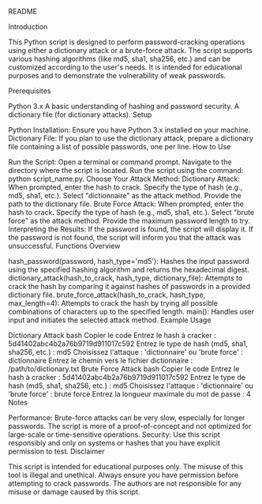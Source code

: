 README

Introduction

This Python script is designed to perform password-cracking operations using either a dictionary attack or a brute-force attack. The script supports various hashing algorithms (like md5, sha1, sha256, etc.) and can be customized according to the user's needs. It is intended for educational purposes and to demonstrate the vulnerability of weak passwords.

Prerequisites

Python 3.x
A basic understanding of hashing and password security.
A dictionary file (for dictionary attacks).
Setup

Python Installation: Ensure you have Python 3.x installed on your machine.
Dictionary File: If you plan to use the dictionary attack, prepare a dictionary file containing a list of possible passwords, one per line.
How to Use

Run the Script:
Open a terminal or command prompt.
Navigate to the directory where the script is located.
Run the script using the command: python script_name.py.
Choose Your Attack Method:
Dictionary Attack:
When prompted, enter the hash to crack.
Specify the type of hash (e.g., md5, sha1, etc.).
Select "dictionnaire" as the attack method.
Provide the path to the dictionary file.
Brute Force Attack:
When prompted, enter the hash to crack.
Specify the type of hash (e.g., md5, sha1, etc.).
Select "brute force" as the attack method.
Provide the maximum password length to try.
Interpreting the Results:
If the password is found, the script will display it.
If the password is not found, the script will inform you that the attack was unsuccessful.
Functions Overview

hash_password(password, hash_type='md5'):
Hashes the input password using the specified hashing algorithm and returns the hexadecimal digest.
dictionary_attack(hash_to_crack, hash_type, dictionary_file):
Attempts to crack the hash by comparing it against hashes of passwords in a provided dictionary file.
brute_force_attack(hash_to_crack, hash_type, max_length=4):
Attempts to crack the hash by trying all possible combinations of characters up to the specified length.
main():
Handles user input and initiates the selected attack method.
Example Usage

Dictionary Attack
bash
Copier le code
Entrez le hash à cracker : 5d41402abc4b2a76b9719d911017c592
Entrez le type de hash (md5, sha1, sha256, etc.) : md5
Choisissez l'attaque : 'dictionnaire' ou 'brute force' : dictionnaire
Entrez le chemin vers le fichier dictionnaire : /path/to/dictionary.txt
Brute Force Attack
bash
Copier le code
Entrez le hash à cracker : 5d41402abc4b2a76b9719d911017c592
Entrez le type de hash (md5, sha1, sha256, etc.) : md5
Choisissez l'attaque : 'dictionnaire' ou 'brute force' : brute force
Entrez la longueur maximale du mot de passe : 4
Notes

Performance: Brute-force attacks can be very slow, especially for longer passwords. The script is more of a proof-of-concept and not optimized for large-scale or time-sensitive operations.
Security: Use this script responsibly and only on systems or hashes that you have explicit permission to test.
Disclaimer

This script is intended for educational purposes only. The misuse of this tool is illegal and unethical. Always ensure you have permission before attempting to crack passwords. The authors are not responsible for any misuse or damage caused by this script.
